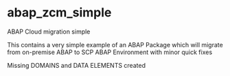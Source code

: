 # abap_zcm_simple
ABAP Cloud migration simple


This contains a very simple example of an ABAP Package which will migrate from on-premise ABAP   to SCP ABAP Environment with minor quick fixes

Missing DOMAINS and DATA ELEMENTS created
